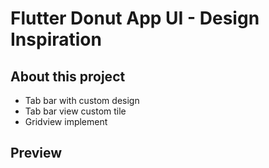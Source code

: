 # Flutter Donut App UI - Design Inspiration

## About this project
- Tab bar with custom design
- Tab bar view custom tile
- Gridview implement


## Preview

